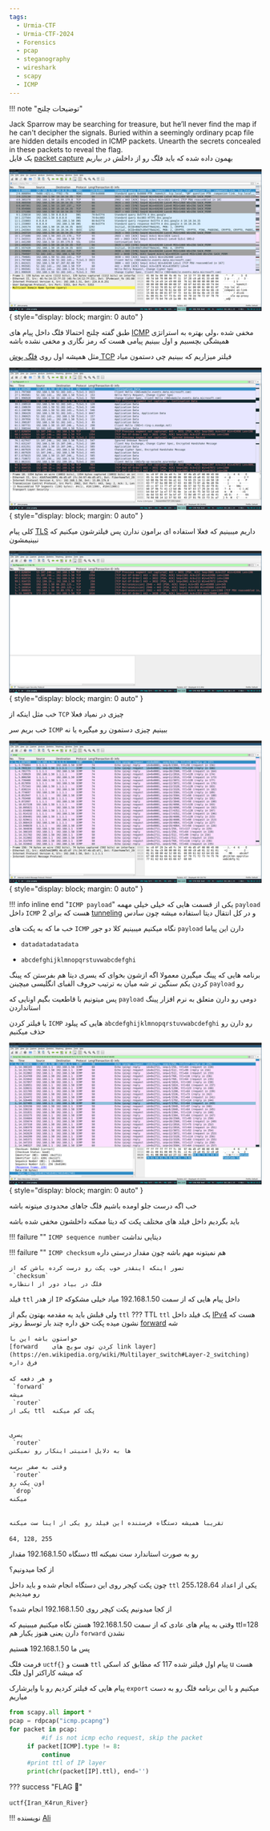 ```yaml
---
tags:
  - Urmia-CTF
  - Urmia-CTF-2024
  - Forensics
  - pcap
  - steganography
  - wireshark
  - scapy
  - ICMP
---
```




!!! note "توضیحات چلنج"
    <div style="text-align: left">
    Jack Sparrow may be searching for treasure, but he’ll never find the map if he can't decipher the signals. Buried within a seemingly ordinary pcap file are hidden details encoded in ICMP packets. Unearth the secrets concealed in these packets to reveal the flag.
    </div>
یک فایل
[packet capture](https://en.wikipedia.org/wiki/Pcap) 
بهمون داده شده که باید فلگ رو از داخلش در بیاریم

![wireshark screen of packet capture with some tcp and mdns and quic and tls PDUs](hidden-coordinates-files/1_pcap.png){ style="display: block; margin: 0 auto" }

طبق گفته چلنج احتمالا فلگ داخل پیام های 
[ICMP](https://en.wikipedia.org/wiki/Internet_Control_Message_Protocol)
مخفی شده ،ولی بهتره به استراتژی همیشگی بچسبیم و اول ببینیم پیامی هست که رمز نگاری و مخفی نشده باشه

مثل همیشه اول روی  [فلگ پوش TCP](https://datatracker.ietf.org/doc/html/rfc9293#section-3.1-6.14.2.10.1)
فیلتر میزاریم که ببینیم چی دستمون میاد

![wireshark screen of tcp and tls PDUs](hidden-coordinates-files/2_tcp_push_flag.png){ style="display: block; margin: 0 auto" }

کلی پیام  [TLS](https://en.wikipedia.org/wiki/Transport_Layer_Security) داریم میبینیم که فعلا استفاده ای برامون ندارن پس فیلترشون میکنیم که نبینیمشون

![wireshark screen of tcp retransmissions](hidden-coordinates-files/3_filter_on_not_tls.png){ style="display: block; margin: 0 auto" }

خب مثل اینکه از 
`TCP`
چیزی در نمیاد فعلا

خب بریم سر 
`ICMP`
ببینیم چیزی دستمون رو میگیره یا نه

![wireshark screen of icmp PDUs](hidden-coordinates-files/4_icmp_filter.png){ style="display: block; margin: 0 auto" }

!!! info inline end "`ICMP payload`"
	یکی از قسمت هایی که خیلی خیلی مهمه 
	`payload`
	داخل 
	`ICMP`
	هست که برای 2 
	[tunneling](https://en.wikipedia.org/wiki/ICMP_tunnel)
	 و در کل انتقال دیتا استفاده میشه چون سادس

 خب ما که به پکت های 
`ICMP` 
نگاه میکنیم میبینیم کلا دو جور 
`payload` دارن این پیاما
	
- `datadatadatadata`
	
- `abcdefghijklmnopqrstuvwabcdefghi`
	
برنامه هایی که 
پینگ
میگیرن معمولا اگه ازشون بخوای که یسری دیتا هم بفرستن که پینگ کردن یکم سنگین تر شه میان به ترتیب حروف الفبای انگلیسی میچینن 
 `payload`
رو
	
پس میتونیم با قاطعیت بگیم اونایی که 
 `payload` 
دومی رو دارن متعلق به نرم افزار پینگ استانداردن
	 
با فیلتر کردن
`ICMP`
هایی که  پیلود
 `abcdefghijklmnopqrstuvwabcdefghi`
 رو دارن رو حذف میکنیم
	   
![wireshark screen of icmp PDUs](hidden-coordinates-files/5_icmp_filtered_standard_payload.png){ style="display: block; margin: 0 auto" }
	   
خب اگه درست جلو اومده باشیم فلگ جاهای محدودی میتونه باشه
	   
باید بگردیم داخل فیلد های مختلف پکت که دیتا ممکنه داخلشون مخفی شده باشه

!!! failure ""
	`ICMP sequence number` 
	دیتایی نداشت

!!! failure ""
	`ICMP checksum`
	هم نمیتونه مهم باشه چون مقدار درستی داره

	تصور اینکه اینقدر خوب پکت رو درست کرده باشن که از 
	 `checksum` 
	فلگ در بیاد دور از انتظاره

فیلد 
 `ttl`
از هدر
`IP`
داخل پیام هایی که از سمت 192.168.1.50 میاد خیلی مشکوکه
		
ولی قبلش باید یه مقدمه بهتون بگم  از `ttl`
??? TTL
	 `ttl`
	یک فیلد داخل 
	 [IPv4](https://en.wikipedia.org/wiki/IPv4)
	هست که نشون میده پکت حق داره چند بار توسط روتر 
	 [forward](https://www.educative.io/answers/what-is-the-difference-between-routing-and-forwarding)
	شه

	حواستون باشه این با 
	[forward	کردن توی سویچ های link layer](https://en.wikipedia.org/wiki/Multilayer_switch#Layer-2_switching)
	فرق داره

	و هر دفعه که 
	 `forward` 
	میشه 
	 `router` 
	یکی از ttl  پکت کم میکنه


	یسری 
	 `router`
	ها به دلایل امنیتی اینکار رو نمیکنن
	
	وقتی به صفر برسه
	 `router` 
	اون پکت رو
	 `drop`
	میکنه

	
	تقریبا همیشه دستگاه فرستنده این فیلد رو یکی از اینا ست میکنه
	
	64, 128, 255 


دستگاه 192.168.1.50 مقدار ttl رو به صورت استاندارد ست نمیکنه	 

از کجا میدونیم؟

چون پکت کپجر روی این دستگاه انجام شده و  باید داخل
 `ttl`
 یکی از اعداد 255،128،64 رو میدیدیم 
 
از کجا میدونیم پکت کپچر روی 192.168.1.50 انجام شده؟

وقتی به پیام های عادی که از سمت 192.168.1.50 هستن نگاه میکنیم میبینیم که ttl=128 دارن یعنی هنوز یکبار هم
 `forward` 
	نشدن
	
پس ما 192.168.1.50 هستیم
	
 فرمت فلگ
 `uctf{}`
 هست و
 `ttl`
 پیام اول فیلتر شده 117 که مطابق کد اسکی u هست که میشه کاراکتر اول فلگ
	
پیام هایی که فیلتر کردیم رو با وایرشارک
`export` میکنیم و با این برنامه فلگ رو به دست میاریم
	
```python
from scapy.all import *
pcap = rdpcap("icmp.pcapng")
for packet in pcap:
		 #if is not icmp echo request, skip the packet
     if packet[ICMP].type != 8:
         continue
     #print ttl of IP layer
     print(chr(packet[IP].ttl), end='')
```

??? success "FLAG :triangular_flag_on_post:"
    <div>`uctf{Iran_K4run_River}`</div>

!!! نویسنده
    [Ali](https://github.com/AliGhaffarian)


